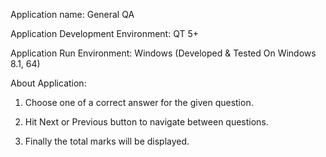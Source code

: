 Application name: General QA

Application Development Environment: QT 5+

Application Run Environment: Windows (Developed & Tested On Windows 8.1, 64)

About Application: 

1.	Choose one of a correct answer for the given question.

2.	Hit Next or Previous button to navigate between questions.

3.	Finally the total marks will be displayed.
